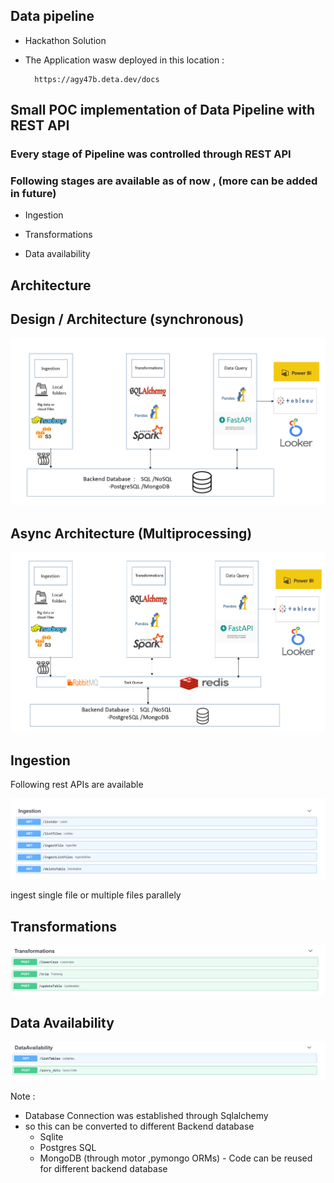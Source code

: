 ## Data pipeline
- Hackathon Solution

- The Application wasw deployed in this location :

        https://agy47b.deta.dev/docs

## Small POC implementation of Data Pipeline with REST API

### Every stage of Pipeline was controlled through REST API

### Following stages are available as of now , (more can be added in future)

- Ingestion

- Transformations

- Data availability

## Architecture 

##  Design / Architecture (synchronous)

![](design.PNG)

## Async Architecture (Multiprocessing)

![](asyncArch.PNG)

## Ingestion 

Following rest APIs are available

![](ingestion.PNG)

ingest single file or multiple files parallely

## Transformations

![](transformations.PNG)

## Data Availability

![](data_availability.PNG)



Note : 

   - Database Connection was established through Sqlalchemy
   - so this can be converted to different Backend database
        - Sqlite
        - Postgres SQL
        - MongoDB (through motor ,pymongo ORMs)
    - Code can be reused for different backend database        
        